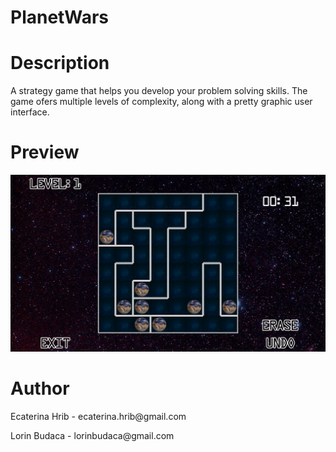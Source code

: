 # PlanetWars

<h1> Description </h1>
  <p> A strategy game that helps you develop your problem solving skills. The game ofers multiple levels of complexity, along with a pretty graphic user interface.<p>

<h1> Preview </h1>
<img src="1.png" alt="Screenshot">

<h1> Author </h1>
<p>Ecaterina Hrib - ecaterina.hrib@gmail.com</>
<p>Lorin Budaca - lorinbudaca@gmail.com</p>
